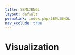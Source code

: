 ```yaml
---
title: SBML2BNGL
layout: default
permalink: index.php/SBML2BNGL
nav_exclude: true
---
```


# Visualization